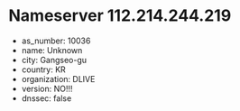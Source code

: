 # Nameserver 112.214.244.219

* as_number: 10036
* name: Unknown
* city: Gangseo-gu
* country: KR
* organization: DLIVE
* version: NO!!!
* dnssec: false
